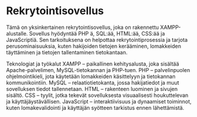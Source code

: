 # Rekrytointisovellus
Tämä on yksinkertainen rekrytointisovellus, joka on rakennettu XAMPP-alustalle. Sovellus hyödyntää PHP
ä, SQL:ää, HTML:ää, CSS:ää ja JavaScriptiä. Sen tarkoituksena on helpottaa rekrytointiprosessia ja tarjota perusominaisuuksia, kuten hakijoiden tietojen kerääminen, lomakkeiden täyttäminen ja tietojen tallentaminen tietokantaan.

Teknologiat ja työkalut
XAMPP – paikallinen kehitysalusta, joka sisältää Apache-palvelimen, MySQL-tietokannan ja PHP-tuen.
PHP – palvelinpuolen ohjelmointikieli, jota käytetään lomakkeiden käsittelyyn ja tietokannan kommunikointiin.
MySQL – relaatiotietokanta, jossa hakijatiedot ja muut sovelluksen tiedot tallennetaan.
HTML – rakenteen luominen ja sivujen sisältö.
CSS – tyylit, jotka tekevät sovelluksesta visuaalisesti houkuttelevan ja käyttäjäystävällisen.
JavaScript – interaktiivisuus ja dynaamiset toiminnot, kuten lomakevalidointi ja käyttäjän syötteen tarkistus ennen lähettämistä.
